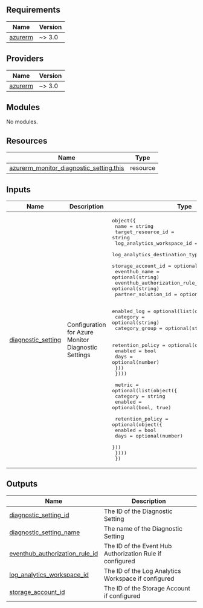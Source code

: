 <!-- BEGIN_TF_DOCS -->
## Requirements

| Name | Version |
|------|---------|
| <a name="requirement_azurerm"></a> [azurerm](#requirement\_azurerm) | ~> 3.0 |

## Providers

| Name | Version |
|------|---------|
| <a name="provider_azurerm"></a> [azurerm](#provider\_azurerm) | ~> 3.0 |

## Modules

No modules.

## Resources

| Name | Type |
|------|------|
| [azurerm_monitor_diagnostic_setting.this](https://registry.terraform.io/providers/hashicorp/azurerm/latest/docs/resources/monitor_diagnostic_setting) | resource |

## Inputs

| Name | Description | Type | Default | Required |
|------|-------------|------|---------|:--------:|
| <a name="input_diagnostic_setting"></a> [diagnostic\_setting](#input\_diagnostic\_setting) | Configuration for Azure Monitor Diagnostic Settings | <pre>object({<br/>    name                           = string<br/>    target_resource_id             = string<br/>    log_analytics_workspace_id     = optional(string)<br/>    log_analytics_destination_type = optional(string)<br/>    storage_account_id             = optional(string)<br/>    eventhub_name                  = optional(string)<br/>    eventhub_authorization_rule_id = optional(string)<br/>    partner_solution_id            = optional(string)<br/>    <br/>    enabled_log = optional(list(object({<br/>      category       = optional(string)<br/>      category_group = optional(string)<br/>      <br/>      retention_policy = optional(object({<br/>        enabled = bool<br/>        days    = optional(number)<br/>      }))<br/>    })))<br/>    <br/>    metric = optional(list(object({<br/>      category = string<br/>      enabled  = optional(bool, true)<br/>      <br/>      retention_policy = optional(object({<br/>        enabled = bool<br/>        days    = optional(number)<br/>      }))<br/>    })))<br/>  })</pre> | n/a | yes |

## Outputs

| Name | Description |
|------|-------------|
| <a name="output_diagnostic_setting_id"></a> [diagnostic\_setting\_id](#output\_diagnostic\_setting\_id) | The ID of the Diagnostic Setting |
| <a name="output_diagnostic_setting_name"></a> [diagnostic\_setting\_name](#output\_diagnostic\_setting\_name) | The name of the Diagnostic Setting |
| <a name="output_eventhub_authorization_rule_id"></a> [eventhub\_authorization\_rule\_id](#output\_eventhub\_authorization\_rule\_id) | The ID of the Event Hub Authorization Rule if configured |
| <a name="output_log_analytics_workspace_id"></a> [log\_analytics\_workspace\_id](#output\_log\_analytics\_workspace\_id) | The ID of the Log Analytics Workspace if configured |
| <a name="output_storage_account_id"></a> [storage\_account\_id](#output\_storage\_account\_id) | The ID of the Storage Account if configured |
<!-- END_TF_DOCS -->